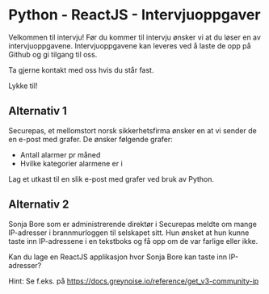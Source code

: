 # Python - ReactJS - Intervjuoppgaver

Velkommen til intervju! Før du kommer til intervju ønsker vi at du 
løser en av intervjuoppgavene. Intervjuoppgavene kan leveres ved å 
laste de opp på Github og gi tilgang til oss. 

Ta gjerne kontakt med oss hvis du står fast. 

Lykke til!


## Alternativ 1

Securepas, et mellomstort norsk sikkerhetsfirma ønsker en at vi sender de en e-post
med grafer. De ønsker følgende grafer:

* Antall alarmer pr måned
* Hvilke kategorier alarmene er i

Lag et utkast til en slik e-post med grafer ved bruk av Python.


## Alternativ 2

Sonja Bore som er administrerende direktør i Securepas meldte om mange IP-adresser
i brannmurloggen til selskapet sitt. Hun ønsket at hun kunne taste inn IP-adressene
i en tekstboks og få opp om de var farlige eller ikke. 

Kan du lage en ReactJS applikasjon hvor Sonja Bore kan taste inn IP-adresser?

Hint: Se f.eks. på https://docs.greynoise.io/reference/get_v3-community-ip

